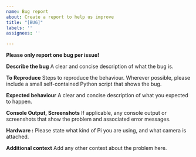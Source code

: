 ```yaml
---
name: Bug report
about: Create a report to help us improve
title: "[BUG]"
labels: ''
assignees: ''

---
```


**Please only report one bug per issue!**

**Describe the bug**
A clear and concise description of what the bug is.

**To Reproduce**
Steps to reproduce the behaviour. Wherever possible, please include a small self-contained Python script that shows the bug.

**Expected behaviour**
A clear and concise description of what you expected to happen.

**Console Output, Screenshots**
If applicable, any console output or screenshots that show the problem and associated error messages.

**Hardware :**
 Please state what kind of Pi you are using, and what camera is attached.

**Additional context**
Add any other context about the problem here.
